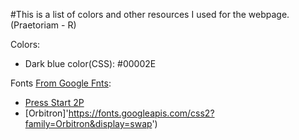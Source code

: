 #This is a list of colors and other resources I used for the webpage.
(Praetoriam - R)


Colors:
- Dark blue color(CSS): #00002E

Fonts [From Google Fnts](https://fonts.google.com/): 
- [Press Start 2P]('https://fonts.googleapis.com/css2?family=Press+Start+2P&display=swap')
- [Orbitron]'https://fonts.googleapis.com/css2?family=Orbitron&display=swap')